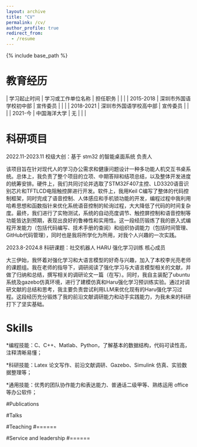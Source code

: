 ```yaml
---
layout: archive
title: "CV"
permalink: /cv/
author_profile: true
redirect_from:
  - /resume
---
```


{% include base_path %}

教育经历
======
| 学习起止时间           | 学习或工作单位名称               | 担任职务 |      |      | 
| 2015-2018              | 深圳市外国语学校初中部         | 宣传委员   |      |      | 
| 2018-2021              | 深圳市外国语学校高中部         | 宣传委员   |      |      | 
| 2021-今                | 中国海洋大学                   | 无         |      |      | 

科研项目
======
2022.11-2023.11     校级大创：基于 stm32 的智能桌面系统    负责人

该项目旨在针对现代人的学习办公需求和健康问题设计一种多功能人机交互书桌系统。总体上，我负责了整个项目的立项、中期答辩和结项总结，以及整体开发进度的统筹安排。硬件上，我们共同讨论并选取了STM32F407主控、LD3320语音识别芯片和TFTLCD电阻触控屏进行开发。软件上，我用Keil C编写了整体的代码控制框架，同时完成了语音控制、人体感应和手机锁功能的开发，编程过程中我利用哈希思想和函数指针来优化系统语音控制的轮询过程，大大降低了代码的时间复杂度。最终，我们进行了实物测试，系统的自动亮度调节、触控屏控制和语音控制等功能皆达到预期，表现出良好的鲁棒性和实用性。这一段经历锻炼了我的嵌入式编程开发能力（包括代码编写、技术手册的查阅）和组织协调能力（包括时间管理、GitHub代码管理），同时也是我将所学化为所用，对我个人兴趣的一次实践。

2023.8-2024.8     科研课题：社交机器人 HARU 强化学习训练     核心成员

大三伊始，我怀着对强化学习和大语言模型的好奇与兴趣，加入了本校李光亮老师的课题组。我在老师的指导下，调研阅读了强化学习与大语言模型相关的文献，并做了归纳和总结，撰写相关的调研论文一篇（在写）。同时，我自主装配了ubuntu系统及gazebo仿真环境，进行了建模仿真和Haru强化学习预训练实验。通过对调研文献的总结和思考，我主要负责尝试利用LLM来优化现有的Haru强化学习过程。这段经历充分锻炼了我的前沿文献调研能力和动手实践能力，为我未来的科研打下了坚实基础。


  
Skills
======
*编程技能：C、C++、Matlab、Python，了解基本的数据结构，代码可读性高，注释清晰易懂；

*科研技能：Latex 论文写作、前沿文献调研、Gazebo、Simulink 仿真、实验数据整理等；

*通用技能：优秀的团队协作能力和表达能力、普通话二级甲等、熟练运用 office 等办公软件；

#Publications

  
#Talks

  
#Teaching
#======
 
#Service and leadership
#======

